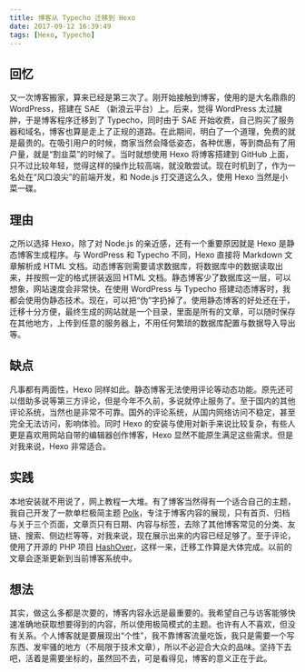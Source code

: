 ```yaml
---
title: 博客从 Typecho 迁移到 Hexo
date: 2017-09-12 16:39:49
tags: [Hexo, Typecho]
---
```


## 回忆
又一次博客搬家，算来已经是第三次了。刚开始接触到博客，使用的是大名鼎鼎的 WordPress，搭建在 SAE （新浪云平台）上。后来，觉得 WordPress 太过臃肿，于是博客程序迁移到了 Typecho，同时由于 SAE 开始收费，自己购买了服务器和域名，博客也算是走上了正规的道路。在此期间，明白了一个道理，免费的就是最贵的。在吸引用户的时候，商家当然会降低姿态，各种优惠，等到商品有了用户量，就是“割韭菜”的时候了。当时就想使用 Hexo 将博客搭建到 GitHub 上面，只不过比较年轻，觉得这样的操作比较高端，就没敢尝试。现在时机到了，作为一名处在“风口浪尖”的前端开发，和 Node.js 打交道这么久，使用 Hexo 当然是小菜一碟。

## 理由
之所以选择 Hexo，除了对 Node.js 的亲近感，还有一个重要原因就是 Hexo 是静态博客生成程序。与 WordPress 和 Typecho 不同，Hexo 直接将 Markdown 文章解析成 HTML 文档。动态博客则需要请求数据库，将数据库中的数据读取出来，并按照一定的格式拼装返回 HTML 文档。静态博客少了数据库这一层，可以想象，网站速度会非常快。在使用 WordPress 与 Typecho 搭建动态博客时，我都会使用伪静态技术。现在，可以把“伪”字扔掉了。使用静态博客的好处还在于，迁移十分方便，最终生成的网站就是一个目录，里面是所有的文章，可以随时保存在其他地方，上传到任意的服务器上，不用任何繁琐的数据库配置与数据导入导出等。

## 缺点
凡事都有两面性，Hexo 同样如此。静态博客无法使用评论等动态功能。原先还可以借助多说等第三方评论，但是今年不久前，多说就停止服务了。至于国内的其他评论系统，当然也是非常不可靠。国外的评论系统，从国内网络访问不稳定，甚至完全无法访问，影响体验。同时 Hexo 的安装与使用对新手来说比较复杂，有些人更是喜欢用网站自带的编辑器创作博客，Hexo 显然不能原生满足这些需求。但是对我来说，Hexo 非常适合。

## 实践
本地安装就不用说了，网上教程一大堆。有了博客当然得有一个适合自己的主题，我自己开发了一款单栏极简主题 [Polk](https://github.com/chunqiuyiyu/hexo-theme-polk)，专注于博客内容的展现，只有首页、归档与关于三个页面，文章页只有日期、内容与标签，去除了其他博客常见的分类、友链、搜索、侧边栏等等，对我来说，现在展示出来的内容已经足够了。至于评论，使用了开源的 PHP 项目 [HashOver](https://github.com/jacobwb/hashover-next)，这样一来，迁移工作算是大体完成。以前的文章会逐渐更新到当前博客系统中。

## 想法
其实，做这么多都是次要的，博客内容永远是最重要的。我希望自己与访客能够快速准确地获取想要得到的内容，所以使用极简模式的主题。也许有人不喜欢，但没有关系。个人博客就是要展现出“个性”，我不靠博客流量吃饭，我只是需要一个写东西、发牢骚的地方（不局限于技术文章），所以不必迎合大众的品味。坚持下去吧，活着是需要坐标的，虽然回不去，可是看得见，博客的意义正在于此。